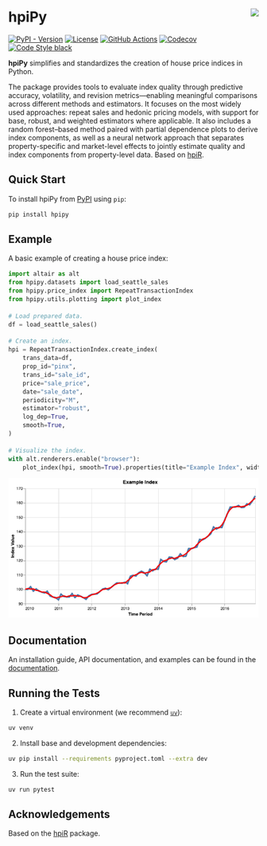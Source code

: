 # hpiPy <a href="https://reidjohnson.github.io/hpipy/"><img align="right" src="https://reidjohnson.github.io/hpipy/_static/hpipy-logo.svg" height="50"></img></a>

[![PyPI - Version](https://img.shields.io/pypi/v/hpipy)](https://pypi.org/project/hpipy)
[![License](https://img.shields.io/github/license/reidjohnson/hpipy)](https://github.com/reidjohnson/hpipy/blob/main/LICENSE)
[![GitHub Actions](https://github.com/reidjohnson/hpipy/actions/workflows/build.yml/badge.svg)](https://github.com/reidjohnson/hpipy/actions/workflows/build.yml)
[![Codecov](https://codecov.io/gh/reidjohnson/hpipy/branch/main/graph/badge.svg?token=STRT8T67YP)](https://codecov.io/gh/reidjohnson/hpipy)
[![Code Style black](https://img.shields.io/badge/code%20style-black-000000.svg)](https://github.com/psf/black)

**hpiPy** simplifies and standardizes the creation of house price indices in Python.

The package provides tools to evaluate index quality through predictive accuracy, volatility, and revision metrics—enabling meaningful comparisons across different methods and estimators. It focuses on the most widely used approaches: repeat sales and hedonic pricing models, with support for base, robust, and weighted estimators where applicable. It also includes a random forest–based method paired with partial dependence plots to derive index components, as well as a neural network approach that separates property-specific and market-level effects to jointly estimate quality and index components from property-level data. Based on [hpiR](https://github.com/andykrause/hpiR).

## Quick Start

To install hpiPy from [PyPI](https://pypi.org/project/hpipy) using `pip`:

```bash
pip install hpipy
```

## Example

A basic example of creating a house price index:

```python
import altair as alt
from hpipy.datasets import load_seattle_sales
from hpipy.price_index import RepeatTransactionIndex
from hpipy.utils.plotting import plot_index

# Load prepared data.
df = load_seattle_sales()

# Create an index.
hpi = RepeatTransactionIndex.create_index(
    trans_data=df,
    prop_id="pinx",
    trans_id="sale_id",
    price="sale_price",
    date="sale_date",
    periodicity="M",
    estimator="robust",
    log_dep=True,
    smooth=True,
)

# Visualize the index.
with alt.renderers.enable("browser"):
    plot_index(hpi, smooth=True).properties(title="Example Index", width=600).show()
```

![Example Index Visualization](https://raw.githubusercontent.com/reidjohnson/hpipy/main/images/seattle_index.png)

## Documentation

An installation guide, API documentation, and examples can be found in the [documentation](https://reidjohnson.github.io/hpipy/).

## Running the Tests

1. Create a virtual environment (we recommend [`uv`](https://github.com/astral-sh/uv)):

```bash
uv venv
```

2. Install base and development dependencies:

```bash
uv pip install --requirements pyproject.toml --extra dev
```

3. Run the test suite:

```bash
uv run pytest
```

## Acknowledgements

Based on the [hpiR](https://github.com/andykrause/hpiR) package.
